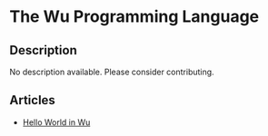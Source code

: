 # The Wu Programming Language

## Description

No description available. Please consider contributing.

## Articles

- [Hello World in Wu](https://sampleprograms.io/projects/hello-world/wu)